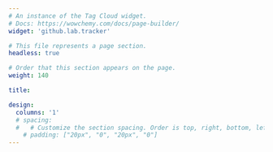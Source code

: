 ```yaml
---
# An instance of the Tag Cloud widget.
# Docs: https://wowchemy.com/docs/page-builder/
widget: 'github.lab.tracker'

# This file represents a page section.
headless: true

# Order that this section appears on the page.
weight: 140

title:

design:
  columns: '1'
  # spacing:
  #   # Customize the section spacing. Order is top, right, bottom, left.
    # padding: ["20px", "0", "20px", "0"]
---
```

